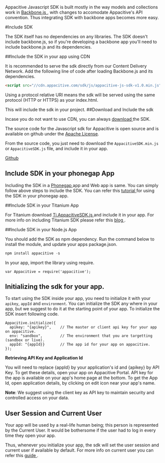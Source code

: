 ﻿Appacitive Javascript SDK is built mostly in the way models and collections work in <a href="http://backbonejs.org/" target="_blank">Backbone.js <i class="glyphicon glyphicon-share-alt"></i></a>, with changes to accomodate Appacitive's API  convention. Thus integrating SDK with backbone apps becomes more easy.

#Include SDK

The SDK itself has no dependencies on any libraries. The SDK doesn't include backbone.js, so if you're developing a backbone app you'll need to include backbone.js and its dependencies.

##Include the SDK in your app using CDN

It is recommended to serve the sdk directly from our Content Delivery Network. Add the following line of code after loading Backbone.js and its dependencies.

```html
<script src="//cdn.appacitive.com/sdk/js/appacitive-js-sdk-v1.0.min.js"></script>
```
Using a protocol relative URI means the sdk will be served using the same protocol (HTTP or HTTPS) as your index.html.

This will include the sdk in your project.
##Download and Include the sdk 

Incase you do not want to use CDN, you can always <a href="/javascript/downloads" target="_blank">download <i class="glyphicon glyphicon-share-alt"></i></a> the SDK.

The source code for the Javascript sdk for Appacitive is open source and
is available on github under the [Apache License](https://github.com/chiragsanghvi/JavascriptSDK/blob/master/License).

From the source code, you just need to download the `AppacitiveSDK.min.js` or `AppacitiveSDK.js` file, and include it in your app.

<a title="View on Github" class="btn btn-success <%- github %>" target="_blank" href="https://github.com/chiragsanghvi/JavascriptSDK">Github <i class="glyphicon glyphicon-share-alt"></i></a>

## Include SDK in your phonegap App

Including the SDK in a <a href="http://phonegap.com/" target="_blank">Phonegap <i class="glyphicon glyphicon-share-alt"></i></a> app and Web app is same. You can simply follow above steps to include the SDK. You can refer this <a  target="_blank" href="">tutorial <i class="glyphicon glyphicon-share-alt"></i></a> for using the SDK in your phonegap app. 

##Include SDK in your Titanium App

For Titanium download <a href="/javascript/downloads" target="_blank">Ti.AppacitiveSDK.js <i class="glyphicon glyphicon-share-alt"></i></a> and include it in your app. For more info on including Titanium SDK please refer this <a  target="_blank" href="">blog <i class="glyphicon glyphicon-share-alt"></i></a>.

##Include SDK in your Node.js App

You should add the SDK as npm dependency. Run the command below to install the module, and update your apps package.json.

```javascript
npm install appacitive -s
```

In your app, import the library using require.

```
var Appacitive = require('appacitive');
```

## Initializing the sdk for your app.

To start using the SDK inside your app, you need to initialize it with your `apikey`, `appId` and `environment`. You can initialize the SDK any where in your app, but we suggest to do it at the starting point of your app. To initialize the SDK insert following code.

```javscript
Appacitive.initialize({ 
  apikey: "{apikey}",    // The master or client api key for your app on appacitive.
  env: "sandbox", 		 // The environment that you are targetting (sandbox or live).
  appId: "{appId}}		 // The app id for your app on appacitive. 
});
```

**Retrieving API Key and Application Id**

You will need to replace {appId} by your application's id and {apikey} by API Key. To get these details, open your app on Appacitive Portal. API key for the app is available on your app's home page at the bottom. To get the App Id, open application details, by clicking on edit icon near your app's name.

**Note**: We suggest using the client key as API key to maintain security and controlled access on your data.

## User Session and Current User

Your app will be used by a real-life human being; this person is represented by the Current User. It would be bothersome if the user had to log in every time they open your app. 

Thus, whenever you initialize your app, the sdk will set the user session and current user if available by default. For more info on current user you can refer this <a  target="_blank" href="/javascript/users/guides.html#current-user">guide <i class="glyphicon glyphicon-share-alt"></i></a>.